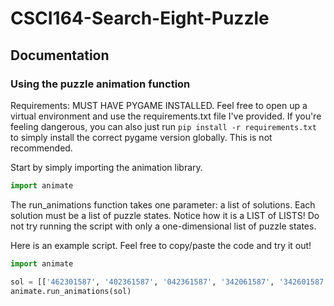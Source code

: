 # CSCI164-Search-Eight-Puzzle

## Documentation

### Using the puzzle animation function

Requirements: MUST HAVE PYGAME INSTALLED. Feel free to open up a virtual environment and use the
requirements.txt file I've provided. If you're feeling dangerous, you can also just run `pip install -r requirements.txt` to simply install the correct pygame version globally. This is not recommended.

Start by simply importing the animation library.
```python
import animate
```

The run_animations function takes one parameter: a list of solutions. Each solution must be a list of puzzle states. Notice how it is a LIST of LISTS! Do not try running the script with only a one-dimensional list of puzzle states.

Here is an example script. Feel free to copy/paste the code and try it out!
```python
import animate

sol = [['462301587', '402361587', '042361587', '342061587', '342601587', '342610587', '340612587', '304612587', '314602587', '314682507', '314682057', '314082657', '014382657', '104382657', '140382657', '142380657', '142308657', '142358607', '142358670', '142350678', '142305678', '102345678', '012345678']]
animate.run_animations(sol)
```
